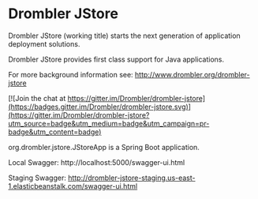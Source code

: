 # Drombler JStore
Drombler JStore (working title) starts the next generation of application deployment solutions.

Drombler JStore provides first class support for Java applications.

For more background information see: http://www.drombler.org/drombler-jstore

[![Join the chat at https://gitter.im/Drombler/drombler-jstore](https://badges.gitter.im/Drombler/drombler-jstore.svg)](https://gitter.im/Drombler/drombler-jstore?utm_source=badge&utm_medium=badge&utm_campaign=pr-badge&utm_content=badge)

org.drombler.jstore.JStoreApp is a Spring Boot application.

Local Swagger: http://localhost:5000/swagger-ui.html

Staging Swagger: http://drombler-jstore-staging.us-east-1.elasticbeanstalk.com/swagger-ui.html
